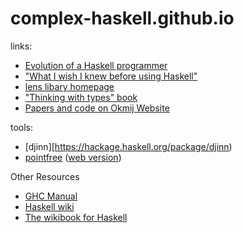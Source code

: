# complex-haskell.github.io

links:
- [Evolution of a Haskell programmer](https://willamette.edu/~fruehr/haskell/evolution.html)
- ["What I wish I knew before using Haskell"](http://dev.stephendiehl.com/hask/)
- [lens libary homepage](http://lens.github.io/)
- ["Thinking with types" book](https://thinkingwithtypes.com/)
- [Papers and code on Okmij Website](http://okmij.org/ftp/)

tools:
- [djinn][https://hackage.haskell.org/package/djinn)
- [pointfree](https://hackage.haskell.org/package/pointfree) ([web version](http://pointfree.io/))

Other Resources
 - [GHC Manual](https://downloads.haskell.org/ghc/latest/docs/html/users_guide/)
 - [Haskell wiki](https://wiki.haskell.org/Haskell)
 - [The wikibook for Haskell](https://en.wikibooks.org/wiki/Haskell)
